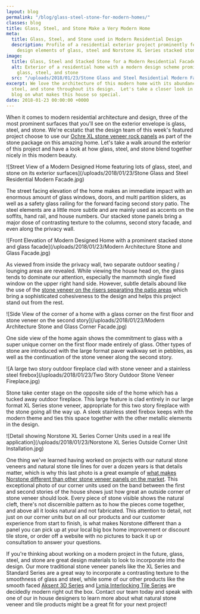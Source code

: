 ```yaml
---
layout: blog
permalink: "/blog/glass-steel-stone-for-modern-homes/"
classes: blog
title: Glass, Steel, and Stone Make a Very Modern Home
meta:
  title: Glass, Steel, and Stone used in Modern Residential Design
  description: Profile of a residential exterior project prominently featuring modern
    design elements of glass, steel and Norstone XL Series stacked stone veneer.
image:
  title: Glass, Steel and Stacked Stone for a Modern Residential Facade
  alt: Exterior of a residential home with a modern design scheme prominently featuring
    glass, steel, and stone
  src: "/uploads/2018/01/23/Stone Glass and Steel Residential Modern Facade.jpg"
excerpt: We love the architecture of this modern home with its abundance of glass,
  steel, and stone throughout its design.  Let's take a closer look in this week's
  blog on what makes this house so special.
date: 2018-01-23 00:00:00 +0000
---
```

When it comes to modern residential architecture and design, three of the most prominent surfaces that you'll see on the exterior envelope is glass, steel, and stone.  We're ecstatic that the design team of this week's featured project choose to use our [Ochre XL stone veneer rock panels](https://www.norstoneusa.com/products/thin-stone-veneer-panels/ochre/) as part of the stone package on this amazing home.  Let's take a walk around the exterior of this project and have a look at how glass, steel, and stone blend together nicely in this modern beauty.

![Street View of a Modern Designed Home featuring lots of glass, steel, and stone on its exterior surfaces](/uploads/2018/01/23/Stone Glass and Steel Residential Modern Facade.jpg)

The street facing elevation of the home makes an immediate impact with an enormous amount of glass windows, doors, and multi partition sliders, as well as a safety glass railing for the forward facing second story patio.  The steel elements are a little more subtle and are mainly used as accents on the soffits, hand rail, and house numbers.  Our stacked stone panels bring a major dose of contrasting texture to the columns, second story facade, and even along the privacy wall.

![Front Elevation of Modern Designed Home with a prominent stacked stone and glass facade](/uploads/2018/01/23/Modern Architecture Stone and Glass Facade.jpg)

As viewed from inside the privacy wall, two separate outdoor seating / lounging areas are revealed.  While viewing the house head on, the glass tends to dominate our attention, especially the mammoth single fixed window on the upper right hand side.  However, subtle details abound like the use of the [stone veneer on the risers separating the patio areas](https://www.norstoneusa.com/blog/natural-stone-patios-designing-norstone-series/) which bring a sophisticated cohesiveness to the design and helps this project stand out from the rest.

![Side View of the corner of a home with a glass corner on the first floor and stone veneer on the second story](/uploads/2018/01/23/Modern Architecture Stone and Glass Corner Facade.jpg)

One side view of the home again shows the commitment to glass with a super unique corner on the first floor made entirely of glass.  Other types of stone are introduced with the large format paver walkway set in pebbles, as well as the continuation of the stone veneer along the second story.

![A large two story outdoor fireplace clad with stone veneer and a stainless steel firebox](/uploads/2018/01/23/Two Story Outdoor Stone Veneer Fireplace.jpg)

Stone take center stage on the opposite side of the home which has a tucked away outdoor fireplace.  This large feature is clad entirely in our large format XL Series stone veneer, appropriate for this two story fireplace with the stone going all the way up.  A sleek stainless steel firebox keeps with the modern theme and ties this space together with the other metallic elements in the design.

![Detail showing Norstone XL Series Corner Units used in a real life application](/uploads/2018/01/23/Norstone XL Series Outside Corner Unit Installation.jpg)

One thing we've learned having worked on projects with our natural stone veneers and natural stone tile lines for over a dozen years is that details matter, which is why this last photo is a great example of [what makes Norstone different than other stone veneer panels on the market](https://www.norstoneusa.com/blog/what-makes-norstone-different-a-lot/).  This exceptional photo of our corner units used on the band between the first and second stories of the house shows just how great an outside corner of stone veneer should look.  Every piece of stone visible shows the natural cleft, there's not discernible pattern as to how the pieces come together, and above all it looks natural and not fabricated.  This attention to detail, not just on our corner units but on all our products and our customer experience from start to finish, is what makes Norstone different than a panel you can pick up at your local big box home improvement or discount tile store, or order off a website with no pictures to back it up or consultation to answer your questions.

If you're thinking about working on a modern project in the future, glass, steel, and stone are great design materials to look to incorporate into the design.  Our more traditional stone veneer panels like the XL Series and Standard Series are a great way to incorporate a contrasting texture to the smoothness of glass and steel, while some of our other products like the smooth faced [Aksent 3D Series](https://www.norstoneusa.com/products/aksent-modern-tiles/) and [Lynia Interlocking Tile Series](https://www.norstoneusa.com/products/lynia-mosaic-tiles/) are decidedly modern right out the box.  Contact our team today and speak with one of our in house designers to learn more about what natural stone veneer and tile products might be a great fit for your next project!